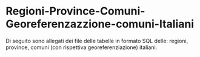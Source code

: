 # Regioni-Province-Comuni-Georeferenzazzione-comuni-Italiani
Di seguito sono allegati dei file delle tabelle in formato SQL delle: regioni, province, comuni (con rispettiva georeferenziazione) italiani.
